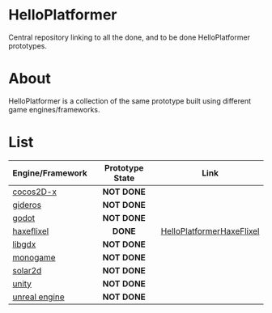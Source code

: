 # HelloPlatformer
Central repository linking to all the done, and to be done HelloPlatformer prototypes.

# About
HelloPlatformer is a collection of the same prototype built using different game engines/frameworks.

# List
| Engine/Framework                                     | Prototype State     | Link                                                                                   |
|------------------------------------------------------|:-------------------:|----------------------------------------------------------------------------------------|
| [cocos2D-x](https://www.cocos.com/en/)               |     **NOT DONE**    |                                                                                        |
| [gideros](http://giderosmobile.com/)                 |     **NOT DONE**    |                                                                                        |
| [godot](https://godotengine.org/)                    |     **NOT DONE**    |                                                                                        |
| [haxeflixel](https://haxeflixel.com/)                |       **DONE**      | [HelloPlatformerHaxeFlixel](https://github.com/nicholasobey/HelloPlatformerHaxeFlixel) |
| [libgdx](https://libgdx.badlogicgames.com/)          |     **NOT DONE**    |                                                                                        |
| [monogame](https://www.monogame.net/)                |     **NOT DONE**    |                                                                                        |
| [solar2d](https://solar2d.com/)                      |     **NOT DONE**    |                                                                                        |
| [unity](https://unity.com/)                          |     **NOT DONE**    |                                                                                        |
| [unreal engine](https://www.unrealengine.com/en-US/) |     **NOT DONE**    |                                                                                        |
